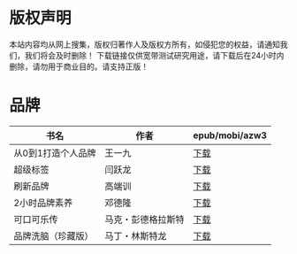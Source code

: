 # 版权声明

本站内容均从网上搜集，版权归著作人及版权方所有，如侵犯您的权益，请通知我们，我们将会及时删除！ 下载链接仅供宽带测试研究用途，请下载后在24小时内删除，请勿用于商业目的。请支持正版！

# 品牌

| 书名 | 作者 | epub/mobi/azw3 |
| --- | --- | --- |
| 从0到1打造个人品牌 | 王一九 | [下载](https://url89.ctfile.com/f/31084289-1375511005-0e066d?p=8866) |
| 超级标签 | 闫跃龙 | [下载](https://url89.ctfile.com/f/31084289-1356997891-01926e?p=8866) |
| 刷新品牌 | 高端训 | [下载](https://url89.ctfile.com/f/31084289-1356991498-c08cb2?p=8866) |
| 2小时品牌素养 | 邓德隆 | [下载](https://url89.ctfile.com/f/31084289-1357017082-c4d7d4?p=8866) |
| 可口可乐传 | 马克・彭德格拉斯特 | [下载](https://url89.ctfile.com/f/31084289-1357011883-528c11?p=8866) |
| 品牌洗脑（珍藏版） | 马丁・林斯特龙 | [下载](https://url89.ctfile.com/f/31084289-1357011694-d9e538?p=8866) |
